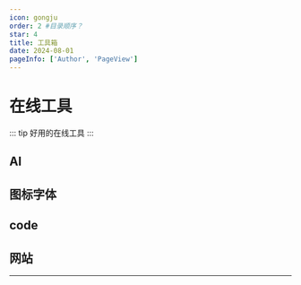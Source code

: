 ```yaml
---
icon: gongju
order: 2 #目录顺序？
star: 4
title: 工具箱
date: 2024-08-01
pageInfo: ['Author', 'PageView']
---
```


# 在线工具
::: tip 好用的在线工具
:::
## <MyIcon name="AI" /> AI

<VPCard
  title="AI问答网站，kimi。"
  desc="很好用，AI问答网站，kimi。"
  logo="https://cdn.jsdelivr.net/gh/20000428/PictureBed//img/kimi.svg"
  link="https://kimi.moonshot.cn/"
/> 

<VPCard
  title="DeepSeek"
  desc="DeepSeek"
  logo="https://chat.deepseek.com/favicon.svg"
  link="https://chat.deepseek.com/"
/> 

<VPCard
  title="Cursor"
  desc="Cursor"
  logo="https://registry.npmmirror.com/@lobehub/icons-static-png/latest/files/light/cursor.png"
  link="https://cursor.com/"
/> 




## <MyIcon name="qianduan" /> 图标字体

<VPCard
  title="字体。"
  desc="字体。"
  logo="https://cdn.jsdelivr.net/gh/20000428/PictureBed//img/zhaoziwang.svg"
  link="https://www.zhaozi.cn/"
/> 

<VPCard
  title="阿里巴巴矢量图标库。"
  desc="阿里巴巴矢量图标库。"
  logo="https://cdn.jsdelivr.net/gh/20000428/PictureBed//img/iconfont.svg"
  link="https://www.iconfont.cn/?spm=a313x.search_index.i3.2.647e3a81OtpFsQ"
/> 

<VPCard
  title="shields.io"
  desc="shields.io勋章"
  logo="https://shields.io/img/logo.png"
  link="https://shields.io/"
/> 

<VPCard
  title="翻译"
  desc="在线翻译"
  logo="https://static.deepl.com/img/favicon/tile_144.png"
  link="https://www.deepl.com/zh/translator"
/> 

## <MyIcon name="code" /> code

<VPCard
  title="在线XML文件"
  desc="在线XML文件处理"
  logo="https://cdn.jsdelivr.net/gh/20000428/PictureBed//img/xml.webp"
  link="https://tool.p2hp.com/tool-format-xml/"
/> 


<VPCard
  title="json处理"
  desc="Json在线解析"
  logo="https://s1.aigei.com/src/img/png/3d/3d34578d9e8e4dd3ac4d3c92292eb5a1.png?imageMogr2/auto-orient/thumbnail/!282x282r/gravity/Center/crop/282x282/quality/85/%7CimageView2/2/w/282&e=1735488000&token=P7S2Xpzfz11vAkASLTkfHN7Fw-oOZBecqeJaxypL:BvpQNiylKCkgGx6dELxCM0LpqLA="
  link="https://tools8.cn/json.html"
/> 

## <MyIcon name="sap" /> 网站
<VPCard
  title="Baidusap"
  desc="Baidusap"
  logo="http://www.baidusap.com/wp-content/uploads/2016/08/S-2-2.png"
  link="www.BaiduSAP.com"
/> 

<VPCard
  title="Zapyard"
  desc="Zapyard"
  logo="https://www.zapyard.com/wp-content/uploads/2021/05/ZAPYard-Logo-T.png"
  link="https://www.zapyard.com"
/> 


<VPCard
  title="sapui5"
  desc="sapui5"
  logo="https://sapui5.hana.ondemand.com/resources/sap/ui/core/mimes/logo/txtonly_16x16.ico"
  link="https://sapui5.hana.ondemand.com/#/api/sap.ui.core.mvc.View"
/> 

<VPCard
  title="api"
  desc="api.sap"
  logo="https://hub.sap.com/falcon-assets/sap-logo.svg"
  link="https://api.sap.com/"
/> 

<VPCard
  title="help"
  desc="help.sap"
  logo="https://hub.sap.com/falcon-assets/sap-logo.svg"
  link="https://help.sap.com/"
/> 

<!-- ## <MyIcon name="xiangce" /> 图片 

<VPCard
  title="超好用的图片压缩工具"
  desc="超好用的图片压缩工具"
  logo="https://tinypng.com/images/apng/panda-waving.png"
  link="https://tinypng.com"
/>

<VPCard
  title="golang 实现获取 每日一图，每 8 小时自动更新一次 , 跟 bing 每日一图保持一致"
  desc="golang 实现获取 每日一图，每 8 小时自动更新一次 , 跟 bing 每日一图保持一致"
  logo="http://file.mo7.cc/static/logo/512.png"
  link="//file.mo7.cc/daily_cover"
/>

## <MyIcon name="jinrong" /> 金融

<VPCard
  title="博主本人编写的，基于大数据和深度学习 , 打造的量化交易工具。"
  desc="博主本人编写的，基于大数据和深度学习 , 打造的量化交易工具。"
  logo="https://file.mo7.cc/AItrade/logo/app.svg"
  link="https://trade.mo7.cc"
/> -->

---

